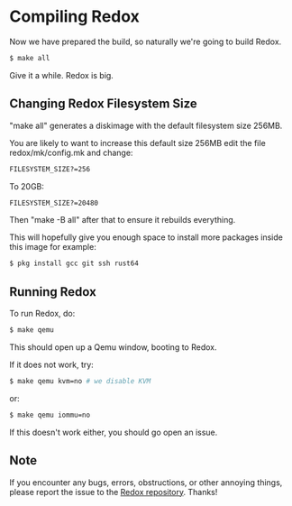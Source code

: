 Compiling Redox
===============

Now we have prepared the build, so naturally we're going to build Redox.


```sh
$ make all
```

Give it a while. Redox is big.


Changing Redox Filesystem Size
------------------------------
"make all" generates a diskimage with the default filesystem size 256MB.

You are likely to want to increase this default size 256MB
edit the file redox/mk/config.mk
and change:
```sh
FILESYSTEM_SIZE?=256
```
To 20GB:
```sh
FILESYSTEM_SIZE?=20480
```

Then "make -B all" after that to ensure it rebuilds everything.

This will hopefully give you enough space to install
more packages inside this image for example:
```sh
$ pkg install gcc git ssh rust64
```


Running Redox
-------------

To run Redox, do:
```sh
$ make qemu
```

This should open up a Qemu window, booting to Redox.

If it does not work, try:

```sh
$ make qemu kvm=no # we disable KVM
```

or:

```sh
$ make qemu iommu=no
```

If this doesn't work either, you should go open an issue.

Note
----

If you encounter any bugs, errors, obstructions, or other annoying things, please report the issue to the [Redox repository]. Thanks!

[Redox repository]: https://gitlab.redox-os.org/redox-os/redox
